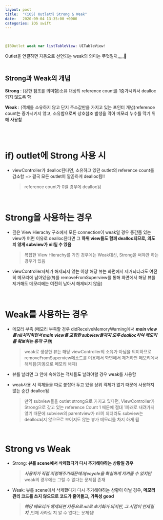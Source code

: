 ```yaml
---
layout: post
title:  "(iOS) Outlet의 Strong & Weak"
date:   2020-09-04 13:35:00 +0900
categories: iOS swift
---
```

<br>

```swift
@IBOutlet weak var listTableView: UITableView!
```

Outlet을 연결하면 자동으로 선언되는 weak의 의미는 무엇일까,,,,,🤔  
<br>

## Strong과 Weak의 개념

**Strong** : (강한 참조를 의미함)소유 대상의 reference count를 1증가시켜서 dealloc되지 않도록 함

**Weak** : (객체를 소유하지 않고 단지 주소값만을 가지고 있는 포인터 개념)reference count는 증가시키지 않고, 소유함으로써 상호참조 발생을 막아 메모리 누수를 막기 위해 사용함

<br>
<br>

# if) outlet에 Strong 사용 시 

* viewController가 dealloc된다면, 소유하고 있던 outlet의 reference count를 감소함 => 결국 모든 outlet이 깔끔하게 dealloc됨!!

  > reference count가 0일 경우에 dealloc됨

<br>  

# Strong을 사용하는 경우

* 깊은 View Hierachy 구조에서 모든 connection이 weak일 경우 중간쯤 있는 view가 어떤 이유로 dealloc된다면 그 **하위 view들도 함께 dealloc되므로, 의도치 않게 subview가 nil일 수 있음**

  > 복잡한 View Hierachy를 가진 경우에는 Weak대신, Strong을 써야만 하는 경우가 있음

* viewController자체가 해제되지 않는 이상 해당 뷰는 화면에서 제거되더라도 여전히 메모리에 남아있음(뷰를 removeFromSuperview를 통해 화면에서 해당 뷰를 제거해도 메모리에는 여전히 남아서 해제되지 않음)

<br>

# Weak를 사용하는 경우

* 메모리 부족 (메모리 부족할 경우 didReceiveMemoryWarning에서 ***main view를 nil처리******하면서 main view를 포함한 subview들까지 모두 dealloc하여 메모리를 확보하는 동작 구현***)

  >  weak로 생성한 뷰는 해당 viewController의 소유가 아님을 의미하므로 removeFromSuperview메소드를 이용해서 화면에서 제거하면 메모리에서 해제됨(자동으로 메모리 해제)

* 뷰를 날리면 그 안에 속해있는 객체들도 날려야할 경우 weak를 사용함 

* weak사용 시 객체들을 따로 붙잡아 두고 있을 상위 객체가 없기 때문에 사용하지 않는 순간 dealloc됨

    > 만약 subview들을 outlet strong으로 가지고 있다면, ViewController가 Strong으로 갖고 있는 reference Count 1 때문에 절대 1아래로 내려가지 않기 때문에 subview의 parentview가 nil이 되더라도 subview는 dealloc되지 않으므로 보이지도 않는 뷰가 메모리를 차지 하게 됨

<br>

# Strong vs Weak

* Strong: **뷰를 scene에서 삭제했다가 다시 추가해야하는 상황일 경우** 

  > ***사용자가 직접 지정해주기때문에 lifecycle을 확실하게 지켜줄 수 있지만*** weak의 경우에는 그럴 수 없다는 문제점 존재

* Weak: 뷰를 scene에서 삭제했다가 다시 추가해야하는 상황이 아닐 경우, **메모리 관리 코드를 쓰지 않으므로 코드가 줄어들고, 가독성 good**

  > ***해당 메모리가 해제되면 자동으로 nil로 초기화가 되지만, 그 시점이 언제일지***,,언제 사라질 지 알 수 없다는 문제점!